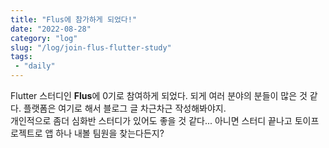 ```yaml
---
title: "Flus에 참가하게 되었다!"
date: "2022-08-28"
category: "log"
slug: "/log/join-flus-flutter-study"
tags: 
 - "daily"
--- 
```


Flutter 스터디인 **Flus**에 0기로 참여하게 되었다. 되게 여러 분야의 분들이 많은 것 같다. 플랫폼은 여기로 해서 블로그 글 차근차근 작성해봐야지.   
개인적으로 좀더 심화반 스터디가 있어도 좋을 것 같다... 아니면 스터디 끝나고 토이프로젝트로 앱 하나 내볼 팀원을 찾는다든지?